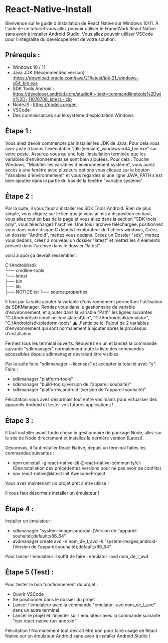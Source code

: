 # React-Native-Install
Bienvenue sur le guide d'installation de React Native sur Windows 10/11.
À l'aide de ce tutoriel vous allez pouvoir utiliser le FrameWork React Native sans avoir à installer Android Studio.
Vous allez pouvoir utiliser VSCode pour l'intégralité du développement de votre solution.

## Prérequis :
 - Windows 10 / 11
 - Java JDK (Recommended version) :https://download.oracle.com/java/21/latest/jdk-21_windows-x64_bin.exe
 - SDK Tools Android : https://developer.android.com/studio#:~:text=commandlinetools%2Dwin%2D-,11076708_latest,-.zip
 - NodeJS : https://nodejs.org/en
 - VSCode
 - Des connaissances sur le système d'exploitation Windows

## Étape 1 :

 Vous allez devoir commencer par installer les JDK de Java. Pour cela vous avez juste à lancer l'exécutable "jdk-(version)_windows-x64_bin.exe" sur votre poste.
 Assurez-vous qu'une fois l'installation terminée que les variables d'environnements se sont bien ajoutées. Pour cela : Touche Windows, "Modifier les variables d'environnement système", vous aurez accès à une fenêtre avec plusieurs options vous cliquez sur le bouton "Variables d'environnement" et vous regardez si une ligne JAVA_PATH s'est bien ajoutée dans la partie du bas de la fenêtre "variable système".

## Étape 2 :

 Par la suite, il vous faudra installer les SDK Tools Android.
 Rien de plus simple, vous cliquez sur le lien que je vous ai mis à disposition en haut, vous allez tout en bas de la page et vous allez dans la section "SDK tools only", vous téléchargez l'archive. Une fois l'archive téléchargée, positionnez vous dans votre disque C depuis l'explorateur de fichiers windows,
 Créez un dossier "Android", mettez vous dedans. Créez un Dossier "sdk", mettez vous dedans, créez à nouveau un dossier "latest" et mettez les 4 éléments présent dans l'archive dans le dossier "latest".

 voici à quoi ça devrait ressembler :

 C:\Android\sdk\
└── cmdline-tools\
    └── latest\
        ├── bin\
        ├── lib\
        ├── NOTICE.txt
        └── source.properties

 Il faut par la suite ajouter la variable d'environnement permettant l'utilisation de SDKManager.
 Rendez vous dans le gestionnaire de variable d'environnement, et ajouter dans la variable "Path" les lignes suivantes "C:\Android\sdk\cmdline-tools\latest\bin", "C:\Android\sdk\emulator", "C:\Android\sdk\platform-tools" ⚠️ J'anticipe ici l'ajout de 2 variables d'environnement qui sont normalement à ajouter après le procéssus d'installation.


Fermez tous les terminal ouverts. Réouvrez en un et lancez la commande suivante "sdkmanager" normalement toute la liste des commandes accessibles depuis sdkmanager devraient être visibles.

Par la suite faire "sdkmanager --licenses" et accepter la totalité avec "y".
Faire : 
- sdkmanager "platform-tools"
- sdkmanager "build-tools;(version de l'appareil souhaité)"
- sdkmanager "platforms;android-(version de l'appareil souhaité)"

Félicitation vous avez désormais tout entre vos mains pour virtualiser des appareils Android et tester vos futures applications !

## Étape 3 :

Il faut installer avant toute chose le gestionnaire de package Node, allez sur le site de Node directement et installez la dernière version (Latest).


Désormais, il faut nstaller React Native, depuis un terminal faites les commandes suivantes :

- npm uninstall -g react-native-cli @react-native-community/cli (Désinstallation des précédentes versions pour ne pas avoir de conflits)
- npx react-native@latest init AwesomeProject

Vous avez maintenant un projet prêt à être utilisé !

Il vous faut désormais installer un émulateur !

## Étape 4 :

Installer un émulateur :
- sdkmanager "system-images;android-(Version de l'appareil souhaité);default;x86_64"
- avdmanager create avd -n nom_de_l_avd -k "system-images;android-(Version de l'appareil souhaité);default;x86_64"

Pour lancer l'émulateur il suffit de faire : emulator -avd nom_de_l_avd

## Étape 5 (Test) :

Pour tester le bon fonctionnement du projet :

- Ouvrir VSCode
- Se positionner dans le dossier du projet
- Lancer l'émulateur avec la commande "emulator -avd nom_de_l_avd" dans un autre terminal
- Lancer le projet et l'injecter sur l'émulateur avec la commande suivante "npx react-native run-android"


Félicitation ! Normalement tout devrait être bon pour faire usage de React Native sur un émulateur Android sans avoir à installer Android Studio !











